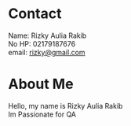 # Contact
Name: Rizky Aulia Rakib <br>
No HP: 02179187676 <br>
email: rizky@gmail.com <br>

# About Me
Hello, my name is Rizky Aulia Rakib <br>
Im Passionate for QA <br>



